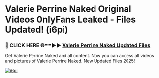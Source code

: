 # Valerie Perrine Naked Original Videos 0nlyFans Leaked - Files Updated! (i6pi)

<h3>🔴 CLICK HERE 🌐==►► <a href="https://tinyurl.com/up5wt9bj" rel="nofollow">Valerie Perrine Naked Updated Files</a></h3>

Get Valerie Perrine Naked and all content. Now you can access all videos and pictures of Valerie Perrine Naked. New Updated Files 2025!

[![i6pi](https://i.imgur.com/ABiUzMV.gif)](https://tinyurl.com/up5wt9bj)
